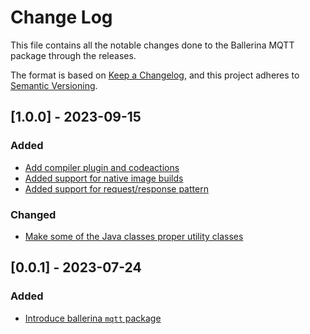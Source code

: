 # Change Log
This file contains all the notable changes done to the Ballerina MQTT package through the releases.

The format is based on [Keep a Changelog](https://keepachangelog.com/en/1.0.0/), and this project adheres to [Semantic Versioning](https://semver.org/spec/v2.0.0.html).

## [1.0.0] - 2023-09-15

### Added
- [Add compiler plugin and codeactions](https://github.com/ballerina-platform/ballerina-standard-library/issues/4687)
- [Added support for native image builds](https://github.com/ballerina-platform/ballerina-standard-library/issues/4686)
- [Added support for request/response pattern](https://github.com/ballerina-platform/ballerina-standard-library/issues/4668)

### Changed
- [Make some of the Java classes proper utility classes](https://github.com/ballerina-platform/ballerina-standard-library/issues/4919)

## [0.0.1] - 2023-07-24
### Added
- [Introduce ballerina `mqtt` package](https://github.com/ballerina-platform/ballerina-standard-library/issues/4640)
